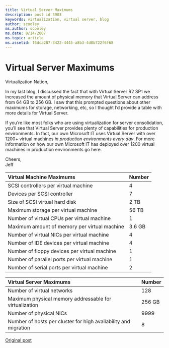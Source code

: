 ```yaml
---
title: Virtual Server Maximums
description: post id 3903
keywords: virtualization, virtual server, blog
author: scooley
ms.author: scooley
ms.date: 8/14/2007
ms.topic: article
ms.assetid: f6dca287-3422-4445-a8b3-4d8b722f6f68
---
```


# Virtual Server Maximums

Virtualization Nation,

In my last blog, I discussed the fact that with Virtual Server R2 SP1 we increased the amount of physical memory that Virtual Server can address from 64 GB to 256 GB. I saw that this prompted questions about other maximums for storage, networking, etc, so I thought I’d provide a table with more details for Virtual Server.

If you’re like most folks who are using virtualization for server consolidation, you’ll see that Virtual Server provides plenty of capabilities for production environments. In fact, our own Microsoft IT uses Virtual Server with over 1200+ virtual machines _in production environments every day_. For more information on how our own Microsoft IT has deployed over 1200 virtual machines in production environments go here.

Cheers,  
Jeff

|Virtual Machine Maximums|Number|
|:----|:----|
|SCSI controllers per virtual machine | 4 |
|Devices per SCSI controller | 7 |
|Size of SCSI virtual hard disk | 2 TB |
|Maximum storage per virtual machine | 56 TB |
|Number of virtual CPUs per virtual machine | 1 |
|Maximum amount of memory per virtual machine | 3.6 GB |
|Number of virtual NICs per virtual machine | 4 |
|Number of IDE devices per virtual machine | 4 |
|Number of floppy devices per virtual machine | 1 |
|Number of parallel ports per virtual machine | 1 |
|Number of serial ports per virtual machine | 2 |

|Virtual Server Maximums |Number|
|:----|:----|
|Number of virtual networks | 128 |
|Maximum physical memory addressable for virtualization | 256 GB |
|Number of physical NICs | 9999 |
|Number of hosts per cluster for high availability and migration | 8 |

[Original post](https://blogs.technet.microsoft.com/virtualization/2007/08/14/virtual-server-maximums/)